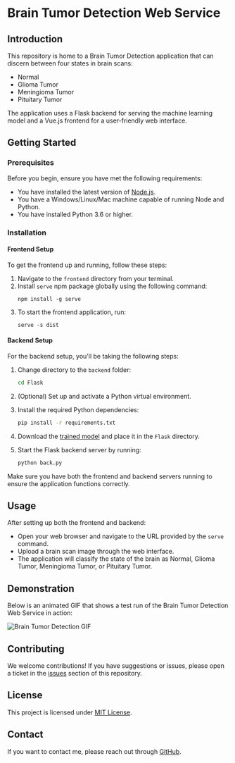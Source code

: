 # Brain Tumor Detection Web Service

## Introduction
This repository is home to a Brain Tumor Detection application that can discern between four states in brain scans:
- Normal
- Glioma Tumor
- Meningioma Tumor
- Pituitary Tumor

The application uses a Flask backend for serving the machine learning model and a Vue.js frontend for a user-friendly web interface.

## Getting Started

### Prerequisites
Before you begin, ensure you have met the following requirements:
- You have installed the latest version of [Node.js](https://nodejs.org/).
- You have a Windows/Linux/Mac machine capable of running Node and Python.
- You have installed Python 3.6 or higher.

### Installation

#### Frontend Setup

To get the frontend up and running, follow these steps:

1. Navigate to the `frontend` directory from your terminal.
2. Install `serve` npm package globally using the following command:
    ```
    npm install -g serve
    ```
3. To start the frontend application, run:
    ```
    serve -s dist
    ```

#### Backend Setup

For the backend setup, you'll be taking the following steps:

1. Change directory to the `backend` folder:
    ```bash
    cd Flask
    ```
2. (Optional) Set up and activate a Python virtual environment.
3. Install the required Python dependencies:
    ```bash
    pip install -r requirements.txt
    ```
4. Download the [trained model](https://drive.google.com/file/d/13Ny-GL51Il_JluJ1btWggX2YE9lCSbxn/view?usp=sharing) and place it in the `Flask` directory.

5. Start the Flask backend server by running:
    ```bash
    python back.py
    ```

Make sure you have both the frontend and backend servers running to ensure the application functions correctly.

## Usage
After setting up both the frontend and backend:
- Open your web browser and navigate to the URL provided by the `serve` command.
- Upload a brain scan image through the web interface.
- The application will classify the state of the brain as Normal, Glioma Tumor, Meningioma Tumor, or Pituitary Tumor.


## Demonstration
Below is an animated GIF that shows a test run of the Brain Tumor Detection Web Service in action:

![Brain Tumor Detection GIF](Output.gif)


## Contributing
We welcome contributions! If you have suggestions or issues, please open a ticket in the [issues](<GitHub-Issues-Link>) section of this repository.

## License
This project is licensed under [MIT License](<License-Link>).

## Contact
If you want to contact me, please reach out through [GitHub](<GitHub-Profile-Link>).